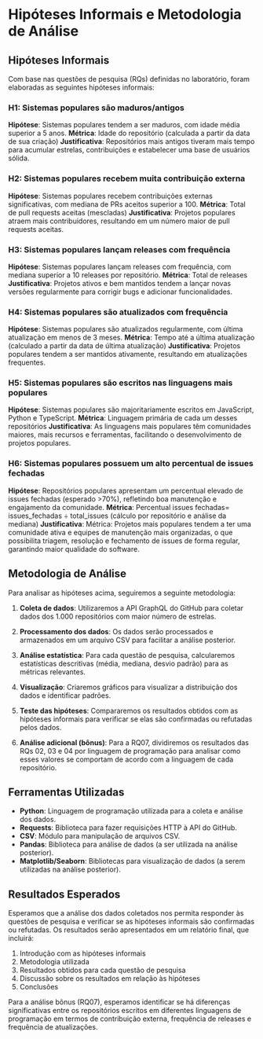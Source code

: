 # Hipóteses Informais e Metodologia de Análise

## Hipóteses Informais

Com base nas questões de pesquisa (RQs) definidas no laboratório, foram elaboradas as seguintes hipóteses informais:

### H1: Sistemas populares são maduros/antigos
**Hipótese**: Sistemas populares tendem a ser maduros, com idade média superior a 5 anos.
**Métrica**: Idade do repositório (calculada a partir da data de sua criação)
**Justificativa**: Repositórios mais antigos tiveram mais tempo para acumular estrelas, contribuições e estabelecer uma base de usuários sólida.

### H2: Sistemas populares recebem muita contribuição externa
**Hipótese**: Sistemas populares recebem contribuições externas significativas, com mediana de PRs aceitos superior a 100.
**Métrica**: Total de pull requests aceitas (mescladas)
**Justificativa**: Projetos populares atraem mais contribuidores, resultando em um número maior de pull requests aceitas.

### H3: Sistemas populares lançam releases com frequência
**Hipótese**: Sistemas populares lançam releases com frequência, com mediana superior a 10 releases por repositório.
**Métrica**: Total de releases
**Justificativa**: Projetos ativos e bem mantidos tendem a lançar novas versões regularmente para corrigir bugs e adicionar funcionalidades.

### H4: Sistemas populares são atualizados com frequência
**Hipótese**: Sistemas populares são atualizados regularmente, com última atualização em menos de 3 meses.
**Métrica**: Tempo até a última atualização (calculado a partir da data de última atualização)
**Justificativa**: Projetos populares tendem a ser mantidos ativamente, resultando em atualizações frequentes.

### H5: Sistemas populares são escritos nas linguagens mais populares
**Hipótese**: Sistemas populares são majoritariamente escritos em JavaScript, Python e TypeScript.
**Métrica**: Linguagem primária de cada um desses repositórios
**Justificativa**: As linguagens mais populares têm comunidades maiores, mais recursos e ferramentas, facilitando o desenvolvimento de projetos populares.


### H6: Sistemas populares possuem um alto percentual de issues fechadas
**Hipótese**: Repositórios populares apresentam um percentual elevado de issues fechadas (esperado >70%), refletindo boa manutenção e engajamento da comunidade.
**Métrica**: Percentual issues fechadas= issues_fechadas ÷ total_issues (cálculo por repositório e análise da mediana)
**Justificativa**: Métrica: Projetos mais populares tendem a ter uma comunidade ativa e equipes de manutenção mais organizadas, o que possibilita triagem, resolução e fechamento de issues de forma regular, garantindo maior qualidade do software.
​

## Metodologia de Análise

Para analisar as hipóteses acima, seguiremos a seguinte metodologia:

1. **Coleta de dados**: Utilizaremos a API GraphQL do GitHub para coletar dados dos 1.000 repositórios com maior número de estrelas.

2. **Processamento dos dados**: Os dados serão processados e armazenados em um arquivo CSV para facilitar a análise posterior.

3. **Análise estatística**: Para cada questão de pesquisa, calcularemos estatísticas descritivas (média, mediana, desvio padrão) para as métricas relevantes.

4. **Visualização**: Criaremos gráficos para visualizar a distribuição dos dados e identificar padrões.

5. **Teste das hipóteses**: Compararemos os resultados obtidos com as hipóteses informais para verificar se elas são confirmadas ou refutadas pelos dados.

6. **Análise adicional (bônus)**: Para a RQ07, dividiremos os resultados das RQs 02, 03 e 04 por linguagem de programação para analisar como esses valores se comportam de acordo com a linguagem de cada repositório.

## Ferramentas Utilizadas

- **Python**: Linguagem de programação utilizada para a coleta e análise dos dados.
- **Requests**: Biblioteca para fazer requisições HTTP à API do GitHub.
- **CSV**: Módulo para manipulação de arquivos CSV.
- **Pandas**: Biblioteca para análise de dados (a ser utilizada na análise posterior).
- **Matplotlib/Seaborn**: Bibliotecas para visualização de dados (a serem utilizadas na análise posterior).

## Resultados Esperados

Esperamos que a análise dos dados coletados nos permita responder às questões de pesquisa e verificar se as hipóteses informais são confirmadas ou refutadas. Os resultados serão apresentados em um relatório final, que incluirá:

1. Introdução com as hipóteses informais
2. Metodologia utilizada
3. Resultados obtidos para cada questão de pesquisa
4. Discussão sobre os resultados em relação às hipóteses
5. Conclusões

Para a análise bônus (RQ07), esperamos identificar se há diferenças significativas entre os repositórios escritos em diferentes linguagens de programação em termos de contribuição externa, frequência de releases e frequência de atualizações.